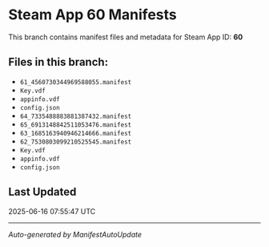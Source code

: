 # Steam App 60 Manifests

This branch contains manifest files and metadata for Steam App ID: **60**

## Files in this branch:
- `61_4560730344969588055.manifest`
- `Key.vdf`
- `appinfo.vdf`
- `config.json`
- `64_7335488883881387432.manifest`
- `65_6913148842511053476.manifest`
- `63_1685163940946214666.manifest`
- `62_7530803099210525545.manifest`
- `Key.vdf`
- `appinfo.vdf`
- `config.json`

## Last Updated
2025-06-16 07:55:47 UTC

---
*Auto-generated by ManifestAutoUpdate*
